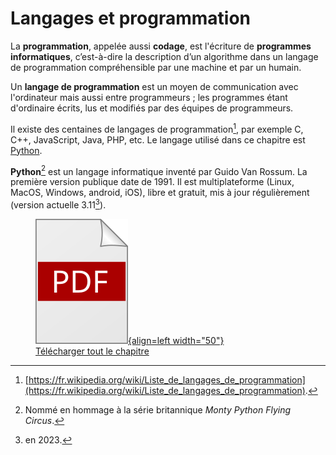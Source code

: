 # Langages et programmation

La **programmation**, appelée aussi **codage**, est l'écriture de **programmes informatiques**, c’est-à-dire la description d’un algorithme dans un langage de programmation compréhensible par une machine et par un humain.

Un **langage de programmation** est un moyen de communication avec l'ordinateur mais aussi entre programmeurs ; les programmes étant d'ordinaire écrits, lus et modifiés par des équipes de programmeurs.

Il existe des centaines de langages de programmation[^0.1], par exemple C, C++, JavaScript, Java, PHP, etc. Le langage utilisé dans ce chapitre est [Python](https://python.org).

**Python**[^0.2] est un langage informatique inventé par Guido Van Rossum. La première version publique date de 1991. Il est multiplateforme (Linux, MacOS, Windows, android, iOS), libre et gratuit, mis à jour régulièrement (version actuelle 3.11[^0.3]).


[^0.1]: [https://fr.wikipedia.org/wiki/Liste_de_langages_de_programmation](https://fr.wikipedia.org/wiki/Liste_de_langages_de_programmation).
[^0.2]: Nommé en hommage à la série britannique *Monty Python Flying Circus*.
[^0.3]: en 2023.

[<figure markdown>![Image title](../assets/icon-pdf.svg){align=left width="50"}<figcaption>Télécharger tout le chapitre</figcaption></figure>](./assets/langages-et-programmation-1-pages-1-30.pdf)
